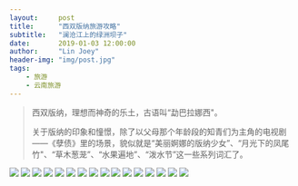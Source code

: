 ```yaml
---
layout:     post
title:      "西双版纳旅游攻略"
subtitle:   "澜沧江上的绿洲坝子"
date:       2019-01-03 12:00:00
author:     "Lin Joey"
header-img: "img/post.jpg"
tags:
    - 旅游
    - 云南旅游
---
```

>西双版纳，理想而神奇的乐土，古语叫“勐巴拉娜西"。
>
>关于版纳的印象和憧憬，除了以父母那个年龄段的知青们为主角的电视剧——《孽债》里的场景，貌似就是“美丽婀娜的版纳少女”、“月光下的凤尾竹"、“草木葱茏”、“水果遍地”、“泼水节”这一些系列词汇了。

![](https://linjoey-image.oss-cn-beijing.aliyuncs.com/我是驴友-西双版纳_页面_01.jpg)
![](https://linjoey-image.oss-cn-beijing.aliyuncs.com/我是驴友-西双版纳_页面_02.jpg)
![](https://linjoey-image.oss-cn-beijing.aliyuncs.com/我是驴友-西双版纳_页面_03.jpg)
![](https://linjoey-image.oss-cn-beijing.aliyuncs.com/我是驴友-西双版纳_页面_04.jpg)
![](https://linjoey-image.oss-cn-beijing.aliyuncs.com/我是驴友-西双版纳_页面_05.jpg)
![](https://linjoey-image.oss-cn-beijing.aliyuncs.com/我是驴友-西双版纳_页面_06.jpg)
![](https://linjoey-image.oss-cn-beijing.aliyuncs.com/我是驴友-西双版纳_页面_07.jpg)
![](https://linjoey-image.oss-cn-beijing.aliyuncs.com/我是驴友-西双版纳_页面_08.jpg)
![](https://linjoey-image.oss-cn-beijing.aliyuncs.com/我是驴友-西双版纳_页面_09.jpg)
![](https://linjoey-image.oss-cn-beijing.aliyuncs.com/我是驴友-西双版纳_页面_10.jpg)
![](https://linjoey-image.oss-cn-beijing.aliyuncs.com/我是驴友-西双版纳_页面_11.jpg)
![](https://linjoey-image.oss-cn-beijing.aliyuncs.com/我是驴友-西双版纳_页面_12.jpg)
![](https://linjoey-image.oss-cn-beijing.aliyuncs.com/我是驴友-西双版纳_页面_13.jpg)
![](https://linjoey-image.oss-cn-beijing.aliyuncs.com/我是驴友-西双版纳_页面_14.jpg)
![](https://linjoey-image.oss-cn-beijing.aliyuncs.com/我是驴友-西双版纳_页面_15.jpg)
![](https://linjoey-image.oss-cn-beijing.aliyuncs.com/我是驴友-西双版纳_页面_16.jpg)
